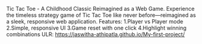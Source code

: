 Tic Tac Toe - A Childhood Classic Reimagined as a Web Game.
Experience the timeless strategy game of Tic Tac Toe like never before—reimagined as a sleek, responsive web application.
Features:
1.Player vs Player mode
2.Simple, responsive UI
3.Game reset with one click
4.Highlight winning combinations
ULR: https://jaswitha-athipatla.github.io/My-first-project/
